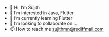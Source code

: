 - 👋 Hi, I’m Sujith
- 👀 I’m interested in Java, Flutter
- 🌱 I’m currently learning Flutter
- 💞️ I’m looking to collaborate on ...
- 📫 How to reach me sujithmn@rediffmail.com

<!---
Xujit/Xujit is a ✨ special ✨ repository because its `README.md` (this file) appears on your GitHub profile.
You can click the Preview link to take a look at your changes.
--->
